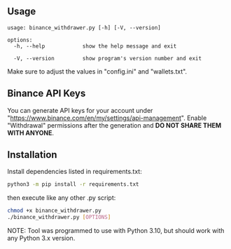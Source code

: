 ## Usage
```
usage: binance_withdrawer.py [-h] [-V, --version]

options:
  -h, --help            show the help message and exit
  
  -V, --version         show program's version number and exit
```
Make sure to adjust the values in "config.ini" and "wallets.txt".

## Binance API Keys
You can generate API keys for your account under "https://www.binance.com/en/my/settings/api-management". Enable "Withdrawal" permissions after the generation and **DO NOT SHARE THEM WITH ANYONE**.


## Installation
Install dependencies listed in requirements.txt:
```sh
python3 -m pip install -r requirements.txt
```
then execute like any other .py script:
```sh
chmod +x binance_withdrawer.py
./binance_withdrawer.py [OPTIONS]
```
NOTE: Tool was programmed to use with Python 3.10, but should work with any Python 3.x version.
